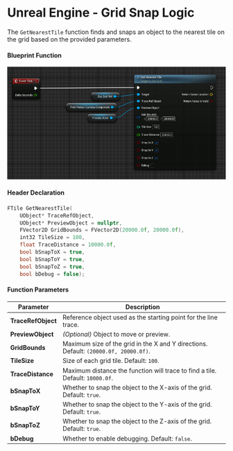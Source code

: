# Unreal Engine - Grid Snap Logic

The `GetNearestTile` function finds and snaps an object to the nearest tile on the grid based on the provided parameters.

#### Blueprint Function

![usage](./gss-grid-usage.png)


#### Header Declaration

```cpp
FTile GetNearestTile(
    UObject* TraceRefObject,
    UObject* PreviewObject = nullptr,
    FVector2D GridBounds = FVector2D(20000.0f, 20000.0f),
    int32 TileSize = 100,
    float TraceDistance = 10000.0f,
    bool bSnapToX = true,
    bool bSnapToY = true,
    bool bSnapToZ = true,
    bool bDebug = false);
```

#### Function Parameters

| **Parameter**      | **Description**                                                                                     |
|---------------------|-----------------------------------------------------------------------------------------------------|
| **TraceRefObject**  | Reference object used as the starting point for the line trace. |
| **PreviewObject**   | *(Optional)* Object to move or preview.                                    |
| **GridBounds**      | Maximum size of the grid in the X and Y directions. Default: `(20000.0f, 20000.0f)`.            |
| **TileSize**        | Size of each grid tile. Default: `100`.                                                         |
| **TraceDistance**   | Maximum distance the function will trace to find a tile. Default: `10000.0f`.                   |
| **bSnapToX**        | Whether to snap the object to the X-axis of the grid. Default: `true`.                              |
| **bSnapToY**        | Whether to snap the object to the Y-axis of the grid. Default: `true`.                              |
| **bSnapToZ**        | Whether to snap the object to the Z-axis of the grid. Default: `true`.                              |
| **bDebug**          | Whether to enable debugging. Default: `false`.  |
